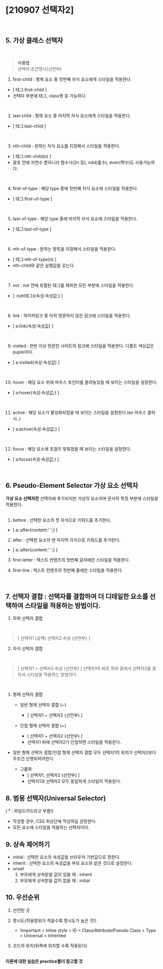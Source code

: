 # [210907 선택자2]

</br>

## 5. 가상 클래스 선택자
</br>

>**사용법** </br>
>선택자:조건명시{선언부}

1. first-child : 형제 요소 중 첫번째 자식 요소에게 스타일을 적용한다.

- [ 태그:first-child ]
- 선택자 부분에 태그, class명 등 가능하다.
</br>

2. last-child : 형제 요소 중 마지막 자식 요소에게 스타일을 적용한다.

- [ 태그:last-child ]
</br>

3. nth-child : 원하는 자식 요소를 지정해서 스타일을 적용한다.

- [ 태그:nth-child(n) ]
- 괄호 안에 자연수 뿐아니라 함수식(2n 등), odd(홀수), even(짝수)도 사용가능하다.
</br>

4. first-of-type : 해당 type 중에 첫번째 자식 요소에 스타일을 적용한다.

- [ 태그:first-of-type ]
</br>

5. last-of-type : 해당 type 중에 마지막 자식 요소에 스타일을 적용한다.

- [ 태그:last-of-type ]
</br>

6. nth-of-type : 원하는 항목을 지정해서 스타일을  적용한다.

- [ 태그:nth-of-type(n) ]
- nth-child와 같은 실행값을 갖는다.
</br>

7. not : not 안에 포함된 태그를 제외한 모든 부분에 스타일을 적용한다.

- [ :not(태그){속성:속성값;} ]
</br>

8. link : 하이퍼링크 중 아직 방문하지 않은 링크에 스타일을 적용한다.

- [ a:link{속성:속성값} ]
</br>

9. visited : 한번 이상 방문한 사이트의 링크에 스타일을 적용한다. 디폴트 색상값은 puple이다.

- [ a:visited{속성:속성값} ]
</br>

10. hover : 해당 요소 위에 마우스 포인터를 올려놓았을 때 보이는 스타일을 설정한다.

- [ a:hover{속성:속성값;} ]
</br>

11. active : 해당 요소가 활성화되었을 때 보이는 스타일을 설정한다.(ex 마우스 클릭 시..)

- [ a:active{속성:속성값;} ]
</br>

12. focus : 해당 요소에 초점이 맞춰졌을 때 보이는 스타일을 설정한다.

- [ a:focus{속성:속성값;} ]
</br>

## 6. Pseudo-Element Selector 가상 요소 선택자

**가상 요소 선택자란** 선택자에 추가되지만 가상의 요소이며 문서의 특정 부분에 스타일을 적용한다.
</br></br>

1. before : 선택한 요소의 첫 자식으로 키워드를 추가한다.

- [ a::after{content:' ';} ]

2. after : 선택한 요소의 맨 마지막 자식으로 키워드를 추가한다.

- [ a::after{content:' ';} ]

3. first-letter : 텍스트 컨텐츠의 첫번째 글자에만 스타일을 적용한다.

4. first-line : 텍스트 컨텐츠의 첫번째 줄에만 스타일을 적용한다.
</br>

## 7. 선택자 결합 : 선택자를 결합하여 더 디테일한 요소를 선택하여 스타일을 적용하는 방법이다.

1. 하위 선택자 결합
</br>

> [ 선택자1 (공백) 선택자2:속성 {선언부} ]

2. 자식 선택자 결합
</br>

> [ 선택자1 > 선택자2:속성 {선언부} ]
> 선택자1의 바로 하위 중에서 선택자2를 찾아서 스타일을 적용하는 방법이다.
</br>

1. 형제 선택자 결합
    - 일반 형제 선택자 결합 (~)
      - [ 선택자1 ~ 선택자2 {선언부} ]

    - 인접 형제 선택자 결합 (+)
      - [ 선택자1 + 선택자2 {선언부} ]
      - 선택자1 뒤에 선택자2가 인접하면 스타일을 적용한다.

- 일반 형제 선택자 결합/인접 형제 선택자 결합 모두 선택자1의 위치가 선택자2보다 무조건 선행되어야한다.

    - 그룹화
      - [ 선택자1, 선택자2 {선언부} ]
      - 선택자1과 선택자2 모두 동일하게 스타일이 적용된다.

## 8. 범용 선택자(Universal Selector)
( * : 와일드카드라고 부름!)

- 작성할 경우, CSS 최상단에 작성하길 권장한다.
- 모든 요소에 스타일을 적용하는 선택자이다.

## 9. 상속 제어하기

- initial : 선택한 요소의 속성값을 브라우저 기반값으로 정한다.
- inherit : 선택한 요소의 속성값을 부모 요소와 같은 것으로 설정한다.
- unset
  1. 부모에게 상속받을 값이 있을 때 : inherit
  2. 부모에게 상속받을 값이 없을 때 : initial

## 10. 우선순위

1. 선언된 곳
2. 명시도(적용범위가 적을수록 명시도가 높은 것!)
     - !important > Inline style > ID > Class/Attribute/Pseudo Class > Type > Universal > Inherited

3. 코드의 위치(뒤쪽에 위치할 수록 적용된다)
</br></br>

**이론에 대한 실습은 practice폴더 참고할 것**